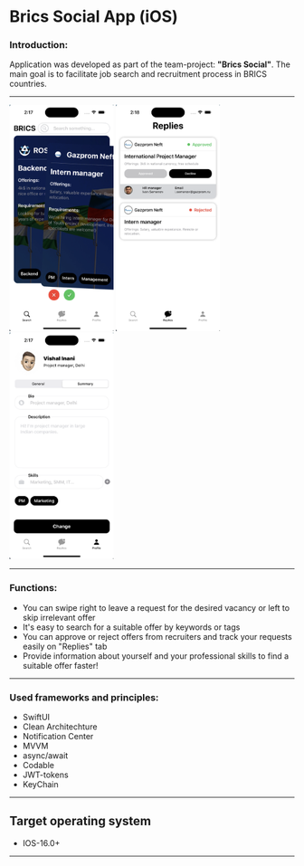 # **Brics Social App (iOS)**
### **Introduction:**
Application was developed as part of the team-project: **"Brics Social"**. The main goal is to facilitate job search and recruitment process in BRICS countries.
***
<img src="Additional/screenshots/search.png" height="400" />
<img src="Additional/screenshots/replies.png" height="400"/>
<img src="Additional/screenshots/profile_summary.png" height="400"/>

***
### **Functions:**
* You can swipe right to leave a request for the desired vacancy or left to skip irrelevant offer
* It's easy to search for a suitable offer by keywords or tags
* You can approve or reject offers from recruiters and track your requests easily on "Replies" tab
* Provide information about yourself and your professional skills to find a suitable offer faster!
***
### **Used frameworks and principles:**
* SwiftUI
* Clean Architechture
* Notification Center
* MVVM
* async/await
* Codable
* JWT-tokens
* KeyChain

***
## Target operating system
* IOS-16.0+
***